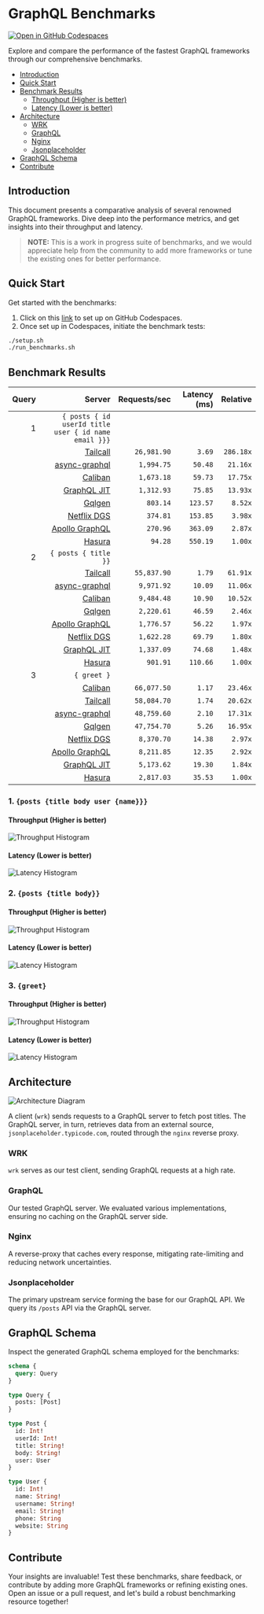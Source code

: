 # GraphQL Benchmarks <!-- omit from toc -->

[![Open in GitHub Codespaces](https://github.com/codespaces/badge.svg)](https://codespaces.new/tailcallhq/graphql-benchmarks)

Explore and compare the performance of the fastest GraphQL frameworks through our comprehensive benchmarks.

- [Introduction](#introduction)
- [Quick Start](#quick-start)
- [Benchmark Results](#benchmark-results)
  - [Throughput (Higher is better)](#throughput-higher-is-better)
  - [Latency (Lower is better)](#latency-lower-is-better)
- [Architecture](#architecture)
  - [WRK](#wrk)
  - [GraphQL](#graphql)
  - [Nginx](#nginx)
  - [Jsonplaceholder](#jsonplaceholder)
- [GraphQL Schema](#graphql-schema)
- [Contribute](#contribute)

[Tailcall]: https://github.com/tailcallhq/tailcall
[Gqlgen]: https://github.com/99designs/gqlgen
[Apollo GraphQL]: https://github.com/apollographql/apollo-server
[Netflix DGS]: https://github.com/netflix/dgs-framework
[Caliban]: https://github.com/ghostdogpr/caliban
[async-graphql]: https://github.com/async-graphql/async-graphql
[Hasura]: https://github.com/hasura/graphql-engine
[GraphQL JIT]: https://github.com/zalando-incubator/graphql-jit

## Introduction

This document presents a comparative analysis of several renowned GraphQL frameworks. Dive deep into the performance metrics, and get insights into their throughput and latency.

> **NOTE:** This is a work in progress suite of benchmarks, and we would appreciate help from the community to add more frameworks or tune the existing ones for better performance.

## Quick Start

Get started with the benchmarks:

1. Click on this [link](https://codespaces.new/tailcallhq/graphql-benchmarks) to set up on GitHub Codespaces.
2. Once set up in Codespaces, initiate the benchmark tests:

```bash
./setup.sh
./run_benchmarks.sh
```

## Benchmark Results

<!-- PERFORMANCE_RESULTS_START -->

| Query | Server | Requests/sec | Latency (ms) | Relative |
|-------:|--------:|--------------:|--------------:|---------:|
| 1 | `{ posts { id userId title user { id name email }}}` |
|| [Tailcall] | `26,981.90` | `3.69` | `286.18x` |
|| [async-graphql] | `1,994.75` | `50.48` | `21.16x` |
|| [Caliban] | `1,673.18` | `59.73` | `17.75x` |
|| [GraphQL JIT] | `1,312.93` | `75.85` | `13.93x` |
|| [Gqlgen] | `803.14` | `123.57` | `8.52x` |
|| [Netflix DGS] | `374.81` | `153.85` | `3.98x` |
|| [Apollo GraphQL] | `270.96` | `363.09` | `2.87x` |
|| [Hasura] | `94.28` | `550.19` | `1.00x` |
| 2 | `{ posts { title }}` |
|| [Tailcall] | `55,837.90` | `1.79` | `61.91x` |
|| [async-graphql] | `9,971.92` | `10.09` | `11.06x` |
|| [Caliban] | `9,484.48` | `10.90` | `10.52x` |
|| [Gqlgen] | `2,220.61` | `46.59` | `2.46x` |
|| [Apollo GraphQL] | `1,776.57` | `56.22` | `1.97x` |
|| [Netflix DGS] | `1,622.28` | `69.79` | `1.80x` |
|| [GraphQL JIT] | `1,337.09` | `74.68` | `1.48x` |
|| [Hasura] | `901.91` | `110.66` | `1.00x` |
| 3 | `{ greet }` |
|| [Caliban] | `66,077.50` | `1.17` | `23.46x` |
|| [Tailcall] | `58,084.70` | `1.74` | `20.62x` |
|| [async-graphql] | `48,759.60` | `2.10` | `17.31x` |
|| [Gqlgen] | `47,754.70` | `5.26` | `16.95x` |
|| [Netflix DGS] | `8,370.70` | `14.38` | `2.97x` |
|| [Apollo GraphQL] | `8,211.85` | `12.35` | `2.92x` |
|| [GraphQL JIT] | `5,173.62` | `19.30` | `1.84x` |
|| [Hasura] | `2,817.03` | `35.53` | `1.00x` |

<!-- PERFORMANCE_RESULTS_END -->



### 1. `{posts {title body user {name}}}`
#### Throughput (Higher is better)

![Throughput Histogram](assets/req_sec_histogram1.png)

#### Latency (Lower is better)

![Latency Histogram](assets/latency_histogram1.png)

### 2. `{posts {title body}}`
#### Throughput (Higher is better)

![Throughput Histogram](assets/req_sec_histogram2.png)

#### Latency (Lower is better)

![Latency Histogram](assets/latency_histogram2.png)

### 3. `{greet}`
#### Throughput (Higher is better)

![Throughput Histogram](assets/req_sec_histogram3.png)

#### Latency (Lower is better)

![Latency Histogram](assets/latency_histogram3.png)

## Architecture

![Architecture Diagram](assets/architecture.png)

A client (`wrk`) sends requests to a GraphQL server to fetch post titles. The GraphQL server, in turn, retrieves data from an external source, `jsonplaceholder.typicode.com`, routed through the `nginx` reverse proxy.

### WRK

`wrk` serves as our test client, sending GraphQL requests at a high rate.

### GraphQL

Our tested GraphQL server. We evaluated various implementations, ensuring no caching on the GraphQL server side.

### Nginx

A reverse-proxy that caches every response, mitigating rate-limiting and reducing network uncertainties.

### Jsonplaceholder

The primary upstream service forming the base for our GraphQL API. We query its `/posts` API via the GraphQL server.

## GraphQL Schema

Inspect the generated GraphQL schema employed for the benchmarks:

```graphql
schema {
  query: Query
}

type Query {
  posts: [Post]
}

type Post {
  id: Int!
  userId: Int!
  title: String!
  body: String!
  user: User
}

type User {
  id: Int!
  name: String!
  username: String!
  email: String!
  phone: String
  website: String
}
```

## Contribute

Your insights are invaluable! Test these benchmarks, share feedback, or contribute by adding more GraphQL frameworks or refining existing ones. Open an issue or a pull request, and let's build a robust benchmarking resource together!
